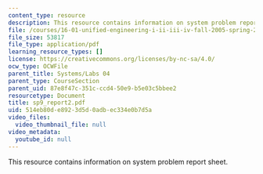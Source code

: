 ```yaml
---
content_type: resource
description: This resource contains information on system problem report sheet.
file: /courses/16-01-unified-engineering-i-ii-iii-iv-fall-2005-spring-2006/514eb80de8923d5d0adbec334e0b7d5a_sp9_report2.pdf
file_size: 53817
file_type: application/pdf
learning_resource_types: []
license: https://creativecommons.org/licenses/by-nc-sa/4.0/
ocw_type: OCWFile
parent_title: Systems/Labs 04
parent_type: CourseSection
parent_uid: 87e8f47c-351c-ccd4-50e9-b5e03c5bbee2
resourcetype: Document
title: sp9_report2.pdf
uid: 514eb80d-e892-3d5d-0adb-ec334e0b7d5a
video_files:
  video_thumbnail_file: null
video_metadata:
  youtube_id: null
---
```

This resource contains information on system problem report sheet.